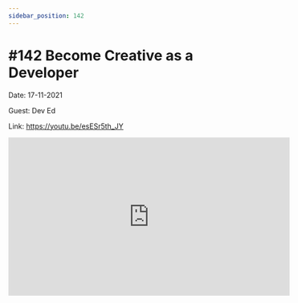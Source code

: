 ```yaml
---
sidebar_position: 142
---
```


# #142 Become Creative as a Developer

Date: 17-11-2021

Guest: Dev Ed

Link: https://youtu.be/esESr5th_JY

<iframe width="560" height="315" src="https://www.youtube.com/embed/esESr5th_JY" title="YouTube video player" frameborder="0" allow="accelerometer; autoplay; clipboard-write; encrypted-media; gyroscope; picture-in-picture; web-share" allowfullscreen></iframe>